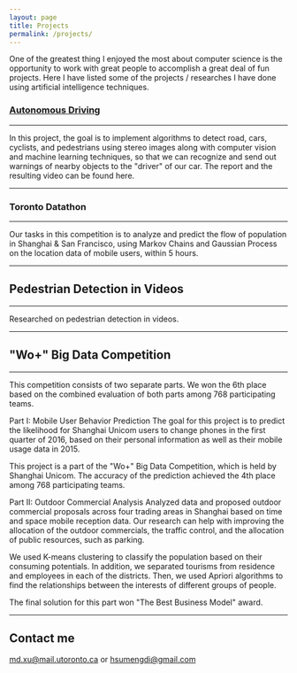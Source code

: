```yaml
---
layout: page
title: Projects
permalink: /projects/
---
```


One of the greatest thing I enjoyed the most about computer science is the opportunity to work with great people to accomplish a great deal of fun projects. Here I have listed some of the projects / researches I have done using artificial intelligence techniques.

### [Autonomous Driving](https://github.com/mandyxu/csc420/tree/master/project_autonomous_driving)
-----

<!-- According to Association for Safe International Road Travel, there are nearly 1.3 million people who die in road crashes each year, on average 3,287 per day, with an additional 20 to 50 million injured or disabled. Compared to human drivers, self-driving cars do not blink, do not get tired or sleepy, and do not text while driving; therefore, it easy to see machines being better drivers. As a result, it is not surprising that a lot of effort is devoted to improve the safety of autonomous vehicles by both academics and industry.
 -->
In this project, the goal is to implement algorithms to detect road, cars, cyclists, and pedestrians using stereo images along with computer vision and machine learning techniques, so that we can recognize and send out warnings of nearby objects to the "driver" of our car. The report and the resulting video can be found here.

***

### Toronto Datathon
-----

Our tasks in this competition is to analyze and predict the flow of population in Shanghai & San Francisco, using Markov Chains and Gaussian Process on the location data of mobile users, within 5 hours.

***

## Pedestrian Detection in Videos
-----
Researched on pedestrian detection in videos.

***

## "Wo+" Big Data Competition
-----
This competition consists of two separate parts. We won the 6th place based on the combined evaluation of both parts among 768 participating teams.

Part I: Mobile User Behavior Prediction
The goal for this project is to predict the likelihood for Shanghai Unicom users to change phones in the first quarter of 2016, based on their personal information as well as their mobile usage data in 2015.

This project is a part of the "Wo+" Big Data Competition, which is held by Shanghai Unicom. The accuracy of the prediction achieved the 4th place among 768 participating teams.

Part II: Outdoor Commercial Analysis
Analyzed data and proposed outdoor commercial proposals across four trading areas in Shanghai based on time and space mobile reception data. Our research can help with improving the allocation of the outdoor commercials, the traffic control, and the allocation of public resources, such as parking.

We used K-means clustering to classify the population based on their consuming potentials. In addition, we separated tourisms from residence and employees in each of the districts. Then, we used Apriori algorithms to find the relationships between the interests of different groups of people.

The final solution for this part won "The Best Business Model" award.

***

## Contact me

[md.xu@mail.utoronto.ca](mailto:md.xu@mail.utoronto.ca) or [hsumengdi@gmail.com](mailto:hsumengdi@gmail.com)
